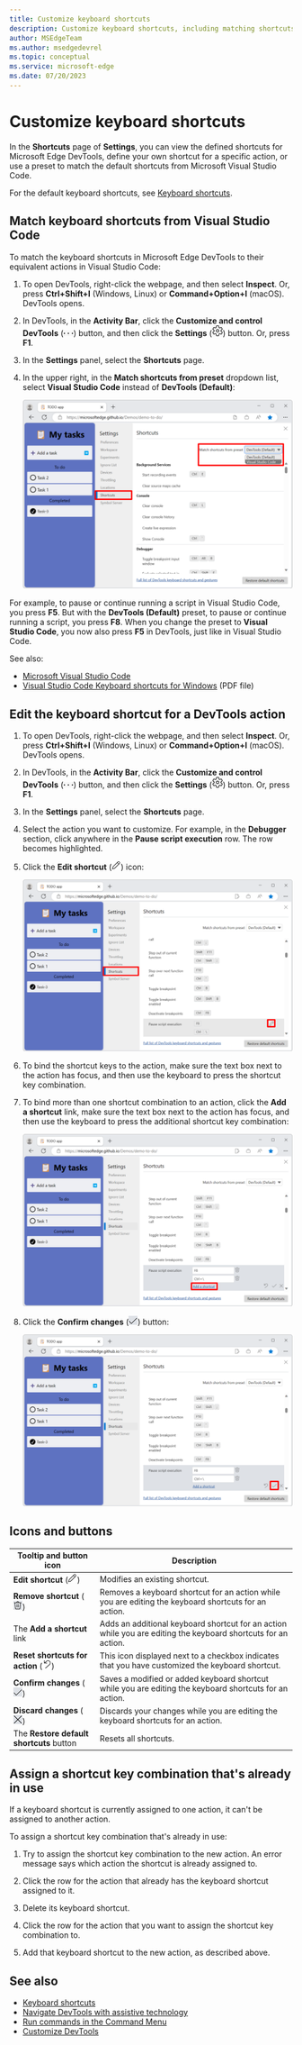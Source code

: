 ```yaml
---
title: Customize keyboard shortcuts
description: Customize keyboard shortcuts, including matching shortcuts from Visual Studio Code.
author: MSEdgeTeam
ms.author: msedgedevrel
ms.topic: conceptual
ms.service: microsoft-edge
ms.date: 07/20/2023
---
```

# Customize keyboard shortcuts

In the **Shortcuts** page of **Settings**, you can view the defined shortcuts for Microsoft Edge DevTools, define your own shortcut for a specific action, or use a preset to match the default shortcuts from Microsoft Visual Studio Code.

For the default keyboard shortcuts, see [Keyboard shortcuts](../shortcuts/index.md).


<!-- ====================================================================== -->
## Match keyboard shortcuts from Visual Studio Code

To match the keyboard shortcuts in Microsoft Edge DevTools to their equivalent actions in Visual Studio Code:

1. To open DevTools, right-click the webpage, and then select **Inspect**.  Or, press **Ctrl+Shift+I** (Windows, Linux) or **Command+Option+I** (macOS).  DevTools opens.

1. In DevTools, in the **Activity Bar**, click the **Customize and control DevTools** (![Customize and control DevTools icon](./shortcuts-images/customize-icon.png)) button, and then click the **Settings** (![Settings icon](./shortcuts-images/settings-icon.png)) button.  Or, press **F1**.

1. In the **Settings** panel, select the **Shortcuts** page.

1. In the upper right, in the **Match shortcuts from preset** dropdown list, select **Visual Studio Code** instead of **DevTools (Default)**:

   ![Matching keyboard shortcuts in DevTools to Visual Studio Code](./shortcuts-images/match-keyboard-shortcuts-visual-studio-code.png)

For example, to pause or continue running a script in Visual Studio Code, you press **F5**.  But with the **DevTools (Default)** preset, to pause or continue running a script, you press **F8**.  When you change the preset to **Visual Studio Code**, you now also press **F5** in DevTools, just like in Visual Studio Code.

See also:
* [Microsoft Visual Studio Code](https://code.visualstudio.com)
* [Visual Studio Code Keyboard shortcuts for Windows](https://code.visualstudio.com/shortcuts/keyboard-shortcuts-windows.pdf) (PDF file)


<!-- ====================================================================== -->
## Edit the keyboard shortcut for a DevTools action

1. To open DevTools, right-click the webpage, and then select **Inspect**.  Or, press **Ctrl+Shift+I** (Windows, Linux) or **Command+Option+I** (macOS).  DevTools opens.

1. In DevTools, in the **Activity Bar**, click the **Customize and control DevTools** (![Customize and control DevTools icon](./shortcuts-images/customize-icon.png)) button, and then click the **Settings** (![Settings icon](./shortcuts-images/settings-icon.png)) button.  Or, press **F1**.

1. In the **Settings** panel, select the **Shortcuts** page.

1. Select the action you want to customize.  For example, in the **Debugger** section, click anywhere in the **Pause script execution** row.  The row becomes highlighted.

1. Click the **Edit shortcut** (![The 'Edit shortcut' button](./shortcuts-images/edit-keyboard-shortcut-icon.png)) icon:

   ![Select the action to customize from the Shortcuts page in Settings](./shortcuts-images/select-action.png)

1. To bind the shortcut keys to the action, make sure the text box next to the action has focus, and then use the keyboard to press the shortcut key combination.

1. To bind more than one shortcut combination to an action, click the **Add a shortcut** link, make sure the text box next to the action has focus, and then use the keyboard to press the additional shortcut key combination:

   ![Select the keys you want to assign to the action](./shortcuts-images/enter-key.png)

1. Click the **Confirm changes** (!['Confirm changes' icon](./shortcuts-images/checkmark-keyboard-shortcut-icon.png)) button:

   ![The 'Confirm changes' button to save the keyboard shortcut](./shortcuts-images/save-shortcut.png)


<!-- ====================================================================== -->
## Icons and buttons

<!-- keep in same order as screenshot above: -->

| Tooltip and button icon | Description |
|---|---|
| **Edit shortcut** (!['Edit shortcut' icon](./shortcuts-images/edit-keyboard-shortcut-icon.png)) | Modifies an existing shortcut. |
| **Remove shortcut** (![The 'Remove shortcut' icon](./shortcuts-images/delete-keyboard-shortcut-icon.png)) | Removes a keyboard shortcut for an action while you are editing the keyboard shortcuts for an action. |
| The **Add a shortcut** link | Adds an additional keyboard shortcut for an action while you are editing the keyboard shortcuts for an action. |
| **Reset shortcuts for action** (![The 'Reset shortcuts for action' icon](./shortcuts-images/custom-keyboard-shortcut-icon.png)) | This icon displayed next to a checkbox indicates that you have customized the keyboard shortcut. |
| **Confirm changes** (![The 'Confirm changes' icon](./shortcuts-images/checkmark-keyboard-shortcut-icon.png)) | Saves a modified or added keyboard shortcut while you are editing the keyboard shortcuts for an action. |
| **Discard changes** (![The 'Discard changes' icon](./shortcuts-images/discard-changes-keyboard-shortcut-icon.png)) | Discards your changes while you are editing the keyboard shortcuts for an action. |
| The **Restore default shortcuts** button | Resets all shortcuts. |


<!-- ====================================================================== -->
## Assign a shortcut key combination that's already in use

If a keyboard shortcut is currently assigned to one action, it can't be assigned to another action.

To assign a shortcut key combination that's already in use:

1. Try to assign the shortcut key combination to the new action.  An error message says which action the shortcut is already assigned to.

1. Click the row for the action that already has the keyboard shortcut assigned to it.

1. Delete its keyboard shortcut.

1. Click the row for the action that you want to assign the shortcut key combination to.

1. Add that keyboard shortcut to the new action, as described above.


<!-- ====================================================================== -->
## See also

* [Keyboard shortcuts](../shortcuts/index.md)
* [Navigate DevTools with assistive technology](../accessibility/navigation.md)
* [Run commands in the Command Menu](../command-menu/index.md)
* [Customize DevTools](index.md#settings)
